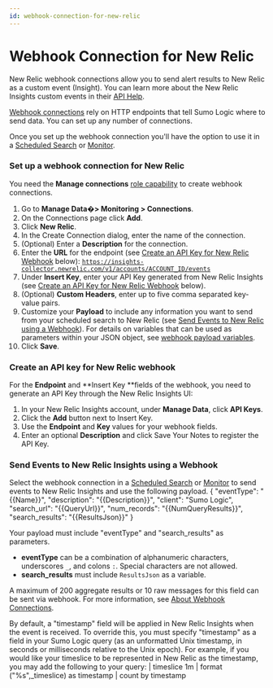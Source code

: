 ```yaml
---
id: webhook-connection-for-new-relic
---
```


# Webhook Connection for New Relic

New Relic webhook connections allow you to send alert results to New
Relic as a custom event (Insight). You can learn more about the New
Relic Insights custom events in their [API
Help](https://docs.newrelic.com/docs/insights/explore-data/custom-events/insert-custom-events-insights-api "https://docs.newrelic.com/docs/insights/explore-data/custom-events/insert-custom-events-insights-api").

[Webhook
connections](Set_Up_Webhook_Connections.md "Set Up Webhook Connections") rely
on HTTP endpoints that tell Sumo Logic where to send data. You can set
up any number of connections.

Once you set up the webhook connection you'll have the option to use
it in a [Scheduled
Search](Schedule-Searches-for-Webhook-Connections.md "Schedule Searches for Webhook Connections") or [Monitor](../../../Visualizations-and-Alerts/Alerts/Monitors.md "Monitors").

### Set up a webhook connection for New Relic

You need the ********Manage connections******** [role
capability](../../Users-and-Roles/Manage-Roles/05-Role-Capabilities.md "Role Capabilities") to
create webhook connections.

1.  Go to **Manage Data�\> Monitoring \> Connections**.
2.  On the Connections page click **Add**.
3.  Click **New Relic**.
4.  In the Create Connection dialog, enter the name of the connection.
5.  (Optional) Enter a **Description** for the connection.
6.  Enter the **URL** for the endpoint (see [Create an API Key for New Relic Webhook](./Webhook_Connection_for_New_Relic.md "Webhook Connection for New Relic") below): [`https://insights-collector.newrelic.com/v1/accounts/ACCOUNT_ID/events`](https://insights-collector.newrelic.com/v1/accounts/ACCOUNT_ID/events "https://insights-collector.newrelic.com/v1/accounts/ACCOUNT_ID/events")
7.  Under **Insert Key**, enter your API Key generated from New Relic Insights (see [Create an API Key for New Relic Webhook](./Webhook_Connection_for_New_Relic.md "Webhook Connection for New Relic") below).
8.  (Optional) ****Custom Headers****, enter up to five comma separated key-value pairs.
9.  Customize your **Payload** to include any information you want to send from your scheduled search to New Relic (see [Send Events to New Relic using a Webhook](./Webhook_Connection_for_New_Relic.md "Webhook Connection for New Relic")). For details on variables that can be used as parameters within your JSON object, see [webhook payload variables](Set_Up_Webhook_Connections.md "Set Up Webhook Connections").
10. Click **Save**.

### Create an API key for New Relic webhook

For the **Endpoint** and **Insert Key **fields of the webhook, you need
to generate an API Key through the New Relic Insights UI:

1.  In your New Relic Insights account, under **Manage Data**, click **API Keys**.
2.  Click the **Add** button next to Insert Key.
3.  Use the **Endpoint** and **Key** values for your webhook fields.
4.  Enter an optional **Description** and click Save Your Notes to register the API Key.

### Send Events to New Relic Insights using a Webhook

Select the webhook connection in a [Scheduled
Search](Schedule-Searches-for-Webhook-Connections.md "Schedule Searches for Webhook Connections") or [Monitor](../../../Visualizations-and-Alerts/Alerts/Monitors.md "Monitors") to
send events to New Relic Insights and use the following payload.
 {     "eventType": "{{Name}}",      "description": "{{Description}}",      "client": "Sumo Logic",      "search_url": "{{QueryUrl}}",      "num_records": "{{NumQueryResults}}",      "search_results": "{{ResultsJson}}"  }

Your payload must include "eventType" and "search_results" as
parameters.

* **eventType** can be a combination of alphanumeric characters, underscores `_`, and colons `:`. Special characters are not allowed.
* **search_results** must include `ResultsJson` as a variable.

A maximum of 200 aggregate results or 10 raw messages for this field can
be sent via webhook. For more information, see [About Webhook
Connections](Set_Up_Webhook_Connections.md "About Webhook Connections").

By default, a "timestamp" field will be applied in New Relic Insights
when the event is received. To override this, you must specify
"timestamp" as a field in your Sumo Logic query (as an unformatted Unix
timestamp, in seconds or milliseconds relative to the Unix epoch). For
example, if you would like your timeslice to be represented in New Relic
as the timestamp, you may add the following to your query:
 | timeslice 1m | format ("%s",_timeslice) as timestamp | count by timestamp
